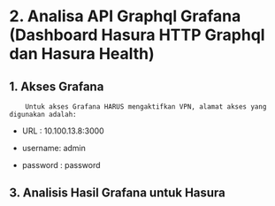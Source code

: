 # 2. Analisa API Graphql Grafana (Dashboard Hasura HTTP Graphql dan Hasura Health)

## 1. Akses Grafana

        Untuk akses Grafana HARUS mengaktifkan VPN, alamat akses yang digunakan adalah:

        
* URL : 10.100.13.8:3000
  
* username: admin
  
* password : password




## 3. Analisis Hasil Grafana untuk Hasura 


